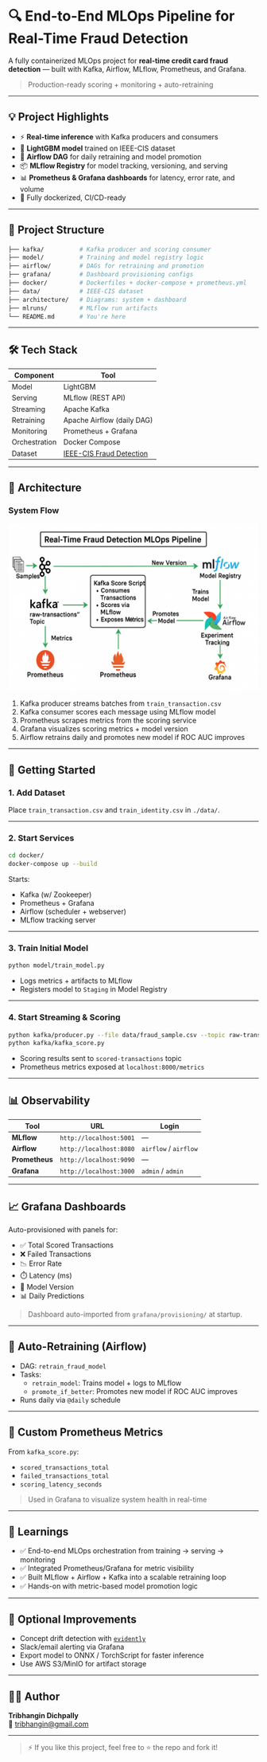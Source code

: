 # 🔍 End-to-End MLOps Pipeline for Real-Time Fraud Detection

A fully containerized MLOps project for **real-time credit card fraud detection** — built with Kafka, Airflow, MLflow, Prometheus, and Grafana.

> Production-ready scoring + monitoring + auto-retraining

---

## 💡 Project Highlights

- ⚡ **Real-time inference** with Kafka producers and consumers  
- 🎯 **LightGBM model** trained on IEEE-CIS dataset  
- 🔁 **Airflow DAG** for daily retraining and model promotion  
- 📦 **MLflow Registry** for model tracking, versioning, and serving  
- 📊 **Prometheus & Grafana dashboards** for latency, error rate, and volume  
- 🐳 Fully dockerized, CI/CD-ready

---

## 📂 Project Structure

```bash
├── kafka/          # Kafka producer and scoring consumer
├── model/          # Training and model registry logic
├── airflow/        # DAGs for retraining and promotion
├── grafana/        # Dashboard provisioning configs
├── docker/         # Dockerfiles + docker-compose + prometheus.yml
├── data/           # IEEE-CIS dataset
├── architecture/   # Diagrams: system + dashboard
├── mlruns/         # MLflow run artifacts
└── README.md       # You're here
```

---

## 🛠️ Tech Stack

| Component     | Tool                                      |
|---------------|-------------------------------------------|
| Model         | LightGBM                                  |
| Serving       | MLflow (REST API)                         |
| Streaming     | Apache Kafka                              |
| Retraining    | Apache Airflow (daily DAG)                |
| Monitoring    | Prometheus + Grafana                      |
| Orchestration | Docker Compose                            |
| Dataset       | [IEEE-CIS Fraud Detection](https://www.kaggle.com/competitions/ieee-fraud-detection) |

---

## 🧭 Architecture

### System Flow

![Pipeline](demo/FinalArchitecture.png)

1. Kafka producer streams batches from `train_transaction.csv`
2. Kafka consumer scores each message using MLflow model
3. Prometheus scrapes metrics from the scoring service
4. Grafana visualizes scoring metrics + model version
5. Airflow retrains daily and promotes new model if ROC AUC improves

---

## 🚀 Getting Started

### 1. Add Dataset

Place `train_transaction.csv` and `train_identity.csv` in `./data/`.

---

### 2. Start Services

```bash
cd docker/
docker-compose up --build
```

Starts:
- Kafka (w/ Zookeeper)
- Prometheus + Grafana
- Airflow (scheduler + webserver)
- MLflow tracking server

---

### 3. Train Initial Model

```bash
python model/train_model.py
```

- Logs metrics + artifacts to MLflow
- Registers model to `Staging` in Model Registry

---

### 4. Start Streaming & Scoring

```bash
python kafka/producer.py --file data/fraud_sample.csv --topic raw-transactions
python kafka/kafka_score.py
```

- Scoring results sent to `scored-transactions` topic
- Prometheus metrics exposed at `localhost:8000/metrics`

---

## 📊 Observability

| Tool        | URL                       | Login      |
|-------------|----------------------------|------------|
| **MLflow**  | `http://localhost:5001`    | —          |
| **Airflow** | `http://localhost:8080`    | `airflow` / `airflow` |
| **Prometheus** | `http://localhost:9090` | —          |
| **Grafana** | `http://localhost:3000`    | `admin` / `admin` |

---

## 📈 Grafana Dashboards

Auto-provisioned with panels for:

- ✅ Total Scored Transactions  
- ❌ Failed Transactions  
- 📉 Error Rate  
- ⏱️ Latency (ms)  
- 🔁 Model Version  
- 📊 Daily Predictions  

> Dashboard auto-imported from `grafana/provisioning/` at startup.

---

## 🔁 Auto-Retraining (Airflow)

- DAG: `retrain_fraud_model`
- Tasks:
  - `retrain_model`: Trains model + logs to MLflow
  - `promote_if_better`: Promotes new model if ROC AUC improves
- Runs daily via `@daily` schedule

---

## 📏 Custom Prometheus Metrics

From `kafka_score.py`:

- `scored_transactions_total`
- `failed_transactions_total`
- `scoring_latency_seconds`

> Used in Grafana to visualize system health in real-time

---

## 🧠 Learnings

- ✅ End-to-end MLOps orchestration from training → serving → monitoring
- ✅ Integrated Prometheus/Grafana for metric visibility
- ✅ Built MLflow + Airflow + Kafka into a scalable retraining loop
- ✅ Hands-on with metric-based model promotion logic

---

## 🧰 Optional Improvements

- Concept drift detection with [`evidently`](https://evidentlyai.com/)
- Slack/email alerting via Grafana
- Export model to ONNX / TorchScript for faster inference
- Use AWS S3/MinIO for artifact storage

---

## 👨‍💻 Author

**Tribhangin Dichpally**  
📧 [tribhangin@gmail.com](mailto:tribhangin@gmail.com)

---

> ⚡ If you like this project, feel free to ⭐ the repo and fork it!
